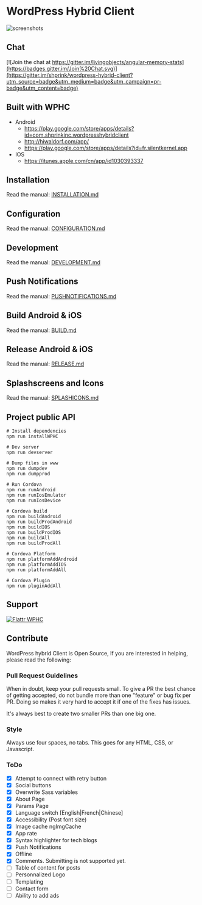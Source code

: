 # WordPress Hybrid Client

![screenshots](http://julienrenaux.fr/wp-content/uploads/2015/07/devices.jpg)

## Chat

[![Join the chat at https://gitter.im/livingobjects/angular-memory-stats](https://badges.gitter.im/Join%20Chat.svg)](https://gitter.im/shprink/wordpress-hybrid-client?utm_source=badge&utm_medium=badge&utm_campaign=pr-badge&utm_content=badge)

## Built with WPHC

* Android
  * https://play.google.com/store/apps/details?id=com.shprinkinc.wordpresshybridclient
  * http://hiwaldorf.com/app/
  * https://play.google.com/store/apps/details?id=fr.silentkernel.app
* IOS
  * https://itunes.apple.com/cn/app/id1030393337

## Installation

Read the manual: [INSTALLATION.md](INSTALLATION.md)

## Configuration

Read the manual: [CONFIGURATION.md](CONFIGURATION.md)

## Development

Read the manual: [DEVELOPMENT.md](DEVELOPMENT.md)

## Push Notifications

Read the manual: [PUSHNOTIFICATIONS.md](PUSHNOTIFICATIONS.md)

## Build Android & iOS

Read the manual: [BUILD.md](BUILD.md)

## Release Android & iOS

Read the manual: [RELEASE.md](RELEASE.md)

## Splashscreens and Icons

Read the manual: [SPLASHICONS.md](SPLASHICONS.md)

## Project public API

```
# Install dependencies
npm run installWPHC

# Dev server
npm run devserver

# Dump files in www
npm run dumpdev
npm run dumpprod

# Run Cordova
npm run runAndroid
npm run runIosEmulator
npm run runIosDevice

# Cordova build
npm run buildAndroid
npm run buildProdAndroid
npm run buildIOS
npm run buildProdIOS
npm run buildAll
npm run buildProdAll

# Cordova Platform
npm run platformAddAndroid
npm run platformAddIOS
npm run platformAddAll

# Cordova Plugin
npm run pluginAddAll
```

## Support

[![Flattr WPHC](http://api.flattr.com/button/flattr-badge-large.png)](https://flattr.com/submit/auto?user_id=shprink&url=https%3A%2F%2Fgithub.com%2Fshprink%2Fwordpress-hybrid-client)

## Contribute

WordPress hybrid Client is Open Source, If you are interested in helping, please read the following:

### Pull Request Guidelines

When in doubt, keep your pull requests small. To give a PR the best chance of getting accepted, do not bundle more than one "feature" or bug fix per PR. Doing so makes it very hard to accept it if one of the fixes has issues.

It's always best to create two smaller PRs than one big one.

### Style

Always use four spaces, no tabs. This goes for any HTML, CSS, or Javascript.

### ToDo

- [X] Attempt to connect with retry button
- [X] Social buttons
- [X] Overwrite Sass variables
- [X] About Page
- [X] Params Page
- [X] Language switch [English|French|Chinese]
- [X] Accessibility (Post font size)
- [X] Image cache ngImgCache
- [X] App rate
- [X] Syntax highlighter for tech blogs
- [X] Push Notifications
- [X] Offline
- [X] Comments. Submitting is not supported yet.
- [ ] Table of content for posts
- [ ] Personnalized Logo
- [ ] Templating
- [ ] Contact form
- [ ] Ability to add ads
